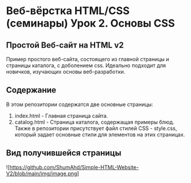 # Веб-вёрстка HTML/CSS (семинары) Урок 2. Основы CSS

## Простой Веб-сайт на HTML v2
Пример простого веб-сайта, состоящего из главной страницы и страницы каталога, с доболением css. Идеально подходит для новичков, изучающих основы веб-разработки.

## Содержание

В этом репозитории содержатся две основные страницы:

1. index.html - Главная страница сайта.
2. catalog.html - Страница каталога, содержащая примеры блюд.
Также в репозитории присутствует файл стилей CSS - style.css, который задает основные стили для элементов на этих страницах.

## Вид получившейся страницы 
![https://github.com/ShumAhd/Simple-HTML-Website-V2/blob/main/img/image.png]

